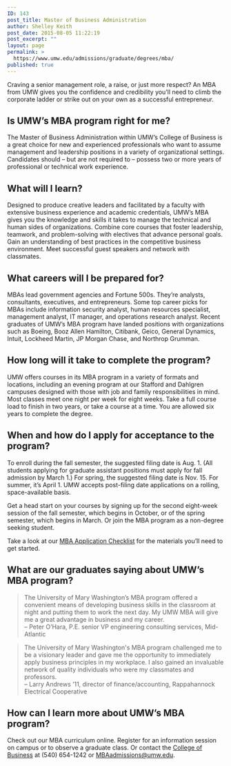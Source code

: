 ```yaml
---
ID: 143
post_title: Master of Business Administration
author: Shelley Keith
post_date: 2015-08-05 11:22:19
post_excerpt: ""
layout: page
permalink: >
  https://www.umw.edu/admissions/graduate/degrees/mba/
published: true
---
```

Craving a senior management role, a raise, or just more respect? An MBA from UMW gives you the confidence and credibility you’ll need to climb the corporate ladder or strike out on your own as a successful entrepreneur.
<h2>Is UMW’s MBA program right for me?<strong>
</strong></h2>
The Master of Business Administration within UMW’s College of Business is a great choice for new and experienced professionals who want to assume management and leadership positions in a variety of organizational settings. Candidates should – but are not required to – possess two or more years of professional or technical work experience.
<h2>What will I learn?</h2>
Designed to produce creative leaders and facilitated by a faculty with extensive business experience and academic credentials, UMW’s MBA gives you the knowledge and skills it takes to manage the technical and human sides of organizations. Combine core courses that foster leadership, teamwork, and problem-solving with electives that advance personal goals. Gain an understanding of best practices in the competitive business environment. Meet successful guest speakers and network with classmates.
<h2>What careers will I be prepared for?</h2>
MBAs lead government agencies and Fortune 500s. They’re analysts, consultants, executives, and entrepreneurs. Some top career picks for MBAs include information security analyst, human resources specialist, management analyst, IT manager, and operations research analyst. Recent graduates of UMW’s MBA program have landed positions with organizations such as Boeing, Booz Allen Hamilton, Citibank, Geico, General Dynamics, Intuit, Lockheed Martin, JP Morgan Chase, and Northrop Grumman.
<h2>How long will it take to complete the program?</h2>
UMW offers courses in its MBA program in a variety of formats and locations, including an evening program at our Stafford and Dahlgren campuses designed with those with job and family responsibilities in mind. Most classes meet one night per week for eight weeks. Take a full course load to finish in two years, or take a course at a time. You are allowed six years to complete the degree.
<h2>When and how do I apply for acceptance to the program?</h2>
To enroll during the fall semester, the suggested filing date is Aug. 1. (All students applying for graduate assistant positions must apply for fall admission by March 1.) For spring, the suggested filing date is Nov. 15. For summer, it’s April 1. UMW accepts post-filing date applications on a rolling, space-available basis.

Get a head start on your courses by signing up for the second eight-week session of the fall semester, which begins in October, or of the spring semester, which begins in March. Or join the MBA program as a non-degree seeking student.

Take a look at our <a href="/admissions/graduate/degrees/mba/mba-checklist/">MBA Application Checklist</a> for the materials you’ll need to get started.
<h2>What are our graduates saying about UMW’s MBA program?</h2>
<blockquote>The University of Mary Washington’s MBA program offered a convenient means of developing business skills in the classroom at night and putting them to work the next day. My UMW MBA will give me a great advantage in business and my career.
<div class="quoted">– Peter O’Hara, P.E. senior VP engineering consulting services, Mid-Atlantic</div></blockquote>
<blockquote>The University of Mary Washington's MBA program challenged me to be a visionary leader and gave me the opportunity to immediately apply business principles in my workplace. I also gained an invaluable network of quality individuals who were my classmates and professors.
<div class="quoted">– Larry Andrews ’11, director of finance/accounting, Rappahannock Electrical Cooperative</div></blockquote>
<h2>How can I learn more about UMW’s MBA program?</h2>
Check out our MBA curriculum online. Register for an information session on campus or to observe a graduate class. Or contact the <a href="http://business.umw.edu">College of Business</a> at (540) 654-1242 or <a href="mailto:MBAadmissions@umw.edu">MBAadmissions@umw.edu</a>.